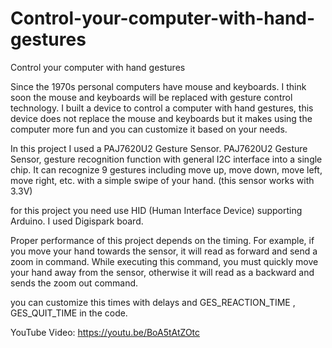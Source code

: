 # Control-your-computer-with-hand-gestures
Control your computer with hand gestures

Since the 1970s personal computers have mouse and keyboards.
I think soon the mouse and keyboards will be replaced with gesture control technology.
I built a device to control a computer with hand gestures, this device does not replace the mouse and keyboards but it makes using the computer more fun and you can customize it based on your needs.

In this project I used a PAJ7620U2 Gesture Sensor.
PAJ7620U2 Gesture Sensor, gesture recognition function with general I2C interface into a single chip. It can recognize 9 gestures including move up, move down, move left, move right, etc. with a simple swipe of your hand.
(this sensor works with 3.3V)

for this project you need use HID (Human Interface Device) supporting Arduino. I used Digispark board.

Proper performance of this project depends on the timing.
For example, if you move your hand towards the sensor, it will read as forward and send a zoom in command. While executing this command, you must quickly move your hand away from the sensor, otherwise it will read as a backward and sends the zoom out command.

you can customize this times with delays and GES_REACTION_TIME , GES_QUIT_TIME in the code.

YouTube Video: https://youtu.be/BoA5tAtZOtc

